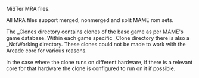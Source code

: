 MiSTer MRA files.

All MRA files support merged, nonmerged and split MAME rom sets.

The _Clones directory contains clones of the base game as per MAME's game database. Within each game specific _Clone directory there is also a _NotWorking directory. These clones could not be made to work with the Arcade core for various reasons.

In the case where the clone runs on different hardware, if there is a relevant core for that hardware the clone is configured to run on it if possible.

 
